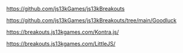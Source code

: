 https://github.com/js13kGames/js13kBreakouts

https://github.com/js13kGames/js13kBreakouts/tree/main/Goodluck

https://breakouts.js13kgames.com/Kontra.js/

https://breakouts.js13kgames.com/LittleJS/